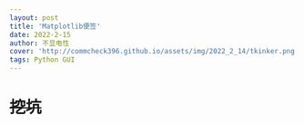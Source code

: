 ```yaml
---
layout: post
title: 'Matplotlib便签'
date: 2022-2-15
author: 不显电性
cover: 'http://commcheck396.github.io/assets/img/2022_2_14/tkinker.png'
tags: Python GUI
---
```

# ~~挖坑~~